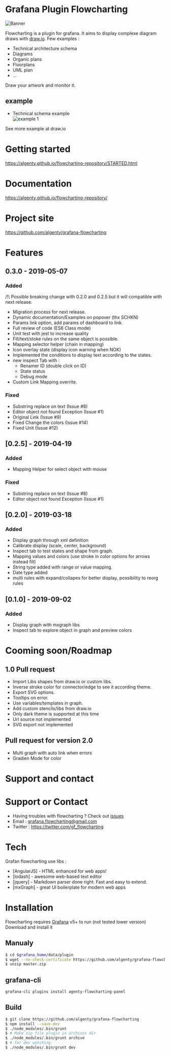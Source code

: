 # Grafana Plugin Flowcharting

![Banner](https://github.com/algenty/flowcharting-repository/blob/master/images/banner_large.png?raw=true)

Flowcharting is a plugin for grafana. It aims to display complexe diagram draws with [draw.io](https://draw.io/). Few examples :
  * Technical architecture schema
  * Diagrams
  * Organic plans
  * Floorplans
  * UML plan 
  * ...  

Draw your artwork and monitor it.

 ## example
  - Technical schema example  
![example 1](https://github.com/algenty/flowcharting-repository/blob/master/images/fc_archi_example.png?raw=true)
 
See more example at draw.io  

# Getting started
https://algenty.github.io/flowcharting-repository/STARTED.html

# Documentation
https://algenty.github.io/flowcharting-repository/

# Project site
https://github.com/algenty/grafana-flowcharting

# Features

## 0.3.0 - 2019-05-07
### Added
  /!\ Possible breaking change with 0.2.0 and 0.2.5 but it will compatible with next release.  
    
  - Migration process for next release.
  - Dynamic documentation/Examples on popover (thx SCHKN)
  - Params link option, add params of dashboard to link.
  - Full review of code (ES6 Class mode)
  - Unit test with jest to increase quality
  - Fill/text/stoke rules on the same object is possible.
  - Mapping selector helper (chain in mapping)
  - Icon overlay state (display icon warning when NOK)
  - Implemented the conditions to display text according to the states.
  - new inspect Tab with :
    - Renamer ID (double click on ID)
    - State status
    - Debug mode
  - Custom Link Mapping overrite.  
  
### Fixed
  - Substring replace on text (Issue #8)
  - Editor object not found Exception (Issue #1)
  - Original Link (Issue #9)
  - Fixed Change the colors (Issue #14)
  - Fixed Unit (Issue #12)

## [0.2.5] - 2019-04-19
### Added
  - Mapping Helper for select object with mouse  
  
### Fixed
  - Substring replace on text (Issue #8)
  - Editor object not found Exception (Issue #1)

## [0.2.0] - 2019-03-18
### Added
  - Display graph through xml definition
  - Calibrate display (scale, center, background)
  - Inspect tab to test states and shape from graph.
  - Mapping values and colors (use stroke in color options for arrows instead fill)
  - String type added with range or value mapping.
  - Date type added
  - multi rules with expand/collapes for better display, possibility to reorg rules

## [0.1.0] - 2019-09-02
### Added
  - Display graph with mxgraph libs
  - Inspect tab to explore object in graph and preview colors

# Cooming soon/Roadmap

## 1.0 Pull request
  - Import Libs shapes from draw.io or custom libs. 
  - Inverse stroke color for connector/edge to see it according theme.
  - Export SVG options.
  - Tooltips on error.
  - Use variables/templates in graph.
  - Add custom stencils/libs from draw.io
  - Only dark theme is supported at this time
  - Url source not implemented
  - SVG export not implemented

## Pull request for version 2.0
  - Multi graph with auto link when errors
  - Gradien Mode for color

# Support and contact

# Support or Contact

  - Having troubles with flowcharting ? Check out [issues](https://github.com/algenty/grafana-flowcharting/issues)
  - Email : <grafana.flowcharting@gmail.com>
  - Twitter : https://twitter.com/gf_flowcharting

# Tech

Grafan flowcharting use libs :

* [AngularJS] - HTML enhanced for web apps!
* [lodash] - awesome web-based text editor
* [jquery] - Markdown parser done right. Fast and easy to extend.
* [mxGraph] - great UI boilerplate for modern web apps

# Installation

Flowcharting requires [Grafana](https://www.grafana.com/) v5+ to run (not tested lower version)
Download and install it 

## Manualy
```sh
$ cd $grafana_home/data/plugin
$ wget --no-check-certificate https://github.com/algenty/grafana-flowcharting/archive/master.zip
$ unzip master.zip
```

## grafana-cli

```sh
grafana-cli plugins install agenty-flowcharting-panel
```
## Build

```sh
$ git clone https://github.com/algenty/grafana-flowcharting
$ npm install --save-dev
$ ./node_modules/.bin/grunt
$ # Make zip file plugin in archives dir
$ ./node_modules/.bin/grunt archive
$ # for dev watching
$ ./node_modules/.bin/grunt dev
```
